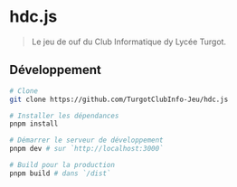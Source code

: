 # hdc.js
> Le jeu de ouf du Club Informatique dy Lycée Turgot.

## Développement

```bash
# Clone
git clone https://github.com/TurgotClubInfo-Jeu/hdc.js

# Installer les dépendances
pnpm install

# Démarrer le serveur de développement
pnpm dev # sur `http://localhost:3000`

# Build pour la production
pnpm build # dans `/dist`
```